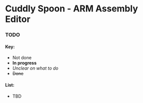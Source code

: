 # Cuddly Spoon - ARM Assembly Editor

### TODO

#### Key:

* Not done
* **In progress**
* *Unclear on what to do*
* ~~Done~~

#### List:

* TBD
